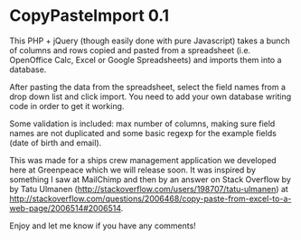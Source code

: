 # CopyPasteImport 0.1

This PHP + jQuery (though easily done with pure Javascript) takes a bunch of columns and rows copied and pasted from a spreadsheet (i.e. OpenOffice Calc, Excel or Google Spreadsheets) and imports them into a database.

After pasting the data from the spreadsheet, select the field names from a drop down list and click import. You need to add your own database writing code in order to get it working.

Some validation is included: max number of columns, making sure field names are not duplicated and some basic regexp for the example fields (date of birth and email).  

This was made for a ships crew management application we developed here at Greenpeace which we will release soon. It was inspired by something I saw at MailChimp and then by an answer on Stack Overflow by by Tatu Ulmanen (http://stackoverflow.com/users/198707/tatu-ulmanen) at http://stackoverflow.com/questions/2006468/copy-paste-from-excel-to-a-web-page/2006514#2006514.

Enjoy and let me know if you have any comments!


